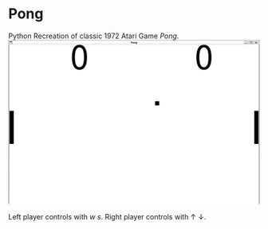# Pong

Python Recreation of classic 1972 Atari Game _Pong_.
![GUI created with pygame](/img/Screenshot.png "Sample interface")

Left player controls with _w_ _s_. Right player controls with ↑ ↓.
